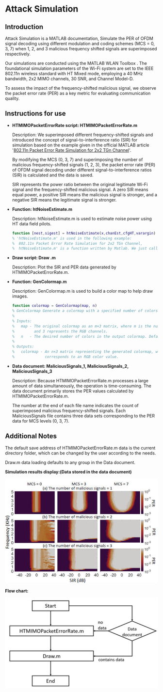 # Attack Simulation

## Introduction

Attack Simulation is a MATLAB documentation, Simulate the PER of OFDM signal decoding using different modulation and coding schemes (MCS = 0, 3, 7) when 1, 2, and 3 malicious frequency shifted signals are superimposed respectively.

Our simulations are conducted using the MATLAB WLAN Toolbox . The foundational simulation parameters of the Wi-Fi system are set to the IEEE 802.11n wireless standard with HT Mixed mode, employing a 40 MHz bandwidth, 2x2 MIMO channels, 30 SNR, and Channel Model-D. 

To assess the impact of the frequency-shifted malicious signal, we observe the packet error rate (PER) as a key metric for evaluating communication quality.

## Instructions for use

- **HTMIMOPacketErrorRate script: HTMIMOPacketErrorRate.m**

  Description: We superimposed different frequency-shifted signals and introduced the concept of signal-to-interference ratio (SIR) for simulation based on the example given in the official MATLAB article '[802.11n Packet Error Rate Simulation for 2x2 TGn Channel](https://www.mathworks.com/help/wlan/ug/802-11n-packet-error-rate-simulation-for-2x2-tgn-channel.html)'.

  By modifying the MCS (0, 3, 7) and superimposing the number of malicious frequency-shifted signals (1, 2, 3), the packet error rate (PER) of OFDM signal decoding under different signal-to-interference ratios (SIR) is calculated and the data is saved.

  SIR represents the power ratio between the original legitimate Wi-Fi signal and the frequency-shifted malicious signal. A zero SIR means equal power, a positive SIR means the malicious signal is stronger, and a negative SIR means the legitimate signal is stronger.

- **Function: htNoiseEstimate.m**

  Description: htNoiseEstimate.m is used to estimate noise power using HT data field pilots.
  
  ```matlab
  function [nest,sigest] = htNoiseEstimate(x,chanEst,cfgHT,varargin)
  % 'htNoiseEstimate.m' is used in the following example:
  %  802.11n Packet Error Rate Simulation for 2x2 TGn Channel,
  %  htNoiseEstimate.m' is a function written by Matlab. We just call it during the simulation.
  ```
  
- **Draw script: Draw .m**

  Description: Plot the SIR and PER data generated by HTMIMOPacketErrorRate.m.

- **Function: GenColormap.m**

  Description: GenColormap.m is used to build a color map to help draw images.
  
  ```matlab
  function colormap = GenColormap(map, n)
  % GenColormap Generate a colormap with a specified number of colors.
  %
  % Inputs:
  %   map - The original colormap as an m×3 matrix, where m is the number of colors
  %         and 3 represents the RGB channels.
  %   n   - The desired number of colors in the output colormap. Defaults to 256.
  %
  % Outputs:
  %   colormap - An n×3 matrix representing the generated colormap, where each row
  %              corresponds to an RGB color value.
  ```

- **Data document: MaliciousSignals_1, MaliciousSignals_2, MaliciousSignals_3**

  Description: Because HTMIMOPacketErrorRate.m processes a large amount of data simultaneously, the operation is time-consuming. The data document primarily stores the PER values calculated by HTMIMOPacketErrorRate.m.
  
  The number at the end of each file name indicates the count of superimposed malicious frequency-shifted signals. Each MaliciousSignals
file contains three data sets corresponding to the PER data for MCS levels (0, 3, 7).

## Additional Notes

The default save address of HTMIMOPacketErrorRate.m data is the current directory folder, which can be changed by the user according to the needs.

Draw.m data loading defaults to any group in the Data document.

**Simulation results display:(Data stored in the data document)**

<img src="figure/malicious.jpg" alt="picture" style="zoom: 110%;" />

**Flow chart:**

<img src="figure/flowchart.jpg" alt="picture" style="zoom: 60%;" />
